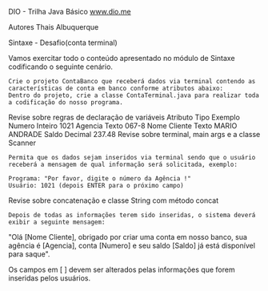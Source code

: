 DIO - Trilha Java Básico
www.dio.me

Autores
    Thais Albuquerque

Sintaxe - Desafio(conta terminal)

Vamos exercitar todo o conteúdo apresentado no módulo de Sintaxe codificando o seguinte cenário.

    Crie o projeto ContaBanco que receberá dados via terminal contendo as características de conta em banco conforme atributos abaixo:
    Dentro do projeto, crie a classe ContaTerminal.java para realizar toda a codificação do nosso programa.

Revise sobre regras de declaração de variáveis
Atributo 	Tipo 	Exemplo
Numero 	Inteiro 	1021
Agencia 	Texto 	067-8
Nome Cliente 	Texto 	MARIO ANDRADE
Saldo 	Decimal 	237.48
Revise sobre terminal, main args e a classe Scanner

    Permita que os dados sejam inseridos via terminal sendo que o usuário receberá a mensagem de qual informação será solicitada, exemplo:

    Programa: "Por favor, digite o número da Agência !"
    Usuário: 1021 (depois ENTER para o próximo campo)

Revise sobre concatenação e classe String com método concat

    Depois de todas as informações terem sido inseridas, o sistema deverá exibir a seguinte mensagem:

"Olá [Nome Cliente], obrigado por criar uma conta em nosso banco, sua agência é [Agencia], conta [Numero] e seu saldo [Saldo] já está disponível para saque".

Os campos em [ ] devem ser alterados pelas informações que forem inseridas pelos usuários.
